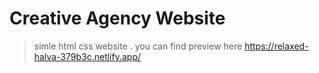 # Creative Agency Website

> simle html css website . 
> you can find preview here https://relaxed-halva-379b3c.netlify.app/
